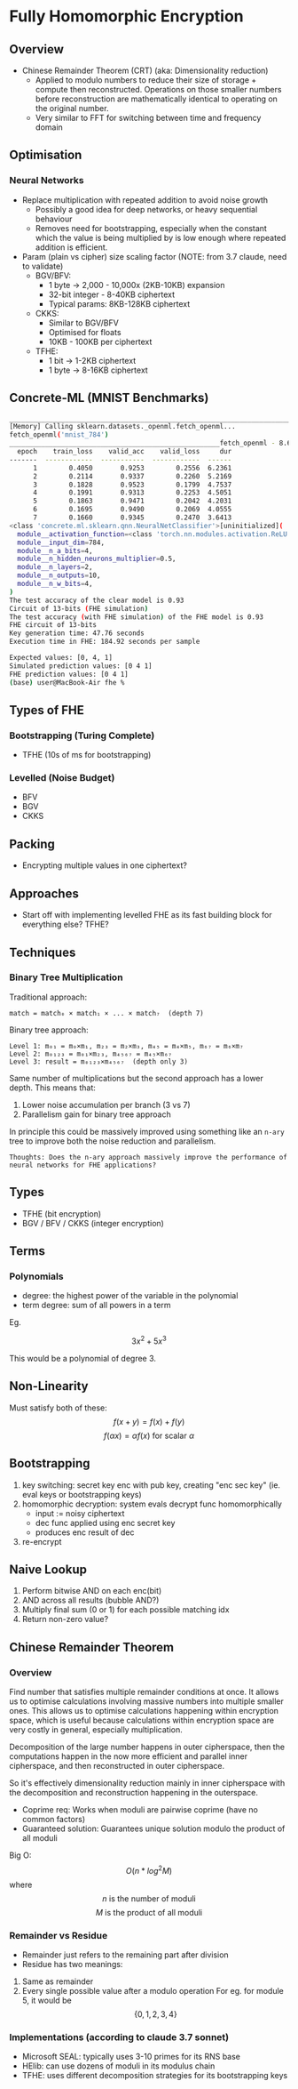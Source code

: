 # Fully Homomorphic Encryption

## Overview

- Chinese Remainder Theorem (CRT) (aka: Dimensionality reduction)
  - Applied to modulo numbers to reduce their size of storage + compute
    then reconstructed. Operations on those smaller numbers before
    reconstruction are mathematically identical to operating on the original
    number.
  - Very similar to FFT for switching between time and frequency domain

## Optimisation

### Neural Networks

- Replace multiplication with repeated addition to avoid noise growth
  - Possibly a good idea for deep networks, or heavy sequential behaviour
  - Removes need for bootstrapping, especially when the constant which the
    value is being multiplied by is low enough where repeated addition is
    efficient.
- Param (plain vs cipher) size scaling factor (NOTE: from 3.7 claude, need to validate)
  - BGV/BFV:
    - 1 byte -> 2,000 - 10,000x (2KB-10KB) expansion
    - 32-bit integer - 8-40KB ciphertext
    - Typical params: 8KB-128KB ciphertext
  - CKKS:
    - Similar to BGV/BFV
    - Optimised for floats
    - 10KB - 100KB per ciphertext
  - TFHE:
    - 1 bit -> 1-2KB ciphertext
    - 1 byte -> 8-16KB ciphertext

## Concrete-ML (MNIST Benchmarks)

```bash
________________________________________________________________________________
[Memory] Calling sklearn.datasets._openml.fetch_openml...
fetch_openml('mnist_784')
_____________________________________________________fetch_openml - 8.6s, 0.1min
  epoch    train_loss    valid_acc    valid_loss     dur
-------  ------------  -----------  ------------  ------
      1        0.4050       0.9253        0.2556  6.2361
      2        0.2114       0.9337        0.2260  5.2169
      3        0.1828       0.9523        0.1799  4.7537
      4        0.1991       0.9313        0.2253  4.5051
      5        0.1863       0.9471        0.2042  4.2031
      6        0.1695       0.9490        0.2069  4.0555
      7        0.1660       0.9345        0.2470  3.6413
<class 'concrete.ml.sklearn.qnn.NeuralNetClassifier'>[uninitialized](
  module__activation_function=<class 'torch.nn.modules.activation.ReLU'>,
  module__input_dim=784,
  module__n_a_bits=4,
  module__n_hidden_neurons_multiplier=0.5,
  module__n_layers=2,
  module__n_outputs=10,
  module__n_w_bits=4,
)
The test accuracy of the clear model is 0.93
Circuit of 13-bits (FHE simulation)
The test accuracy (with FHE simulation) of the FHE model is 0.93
FHE circuit of 13-bits
Key generation time: 47.76 seconds
Execution time in FHE: 184.92 seconds per sample

Expected values: [0, 4, 1]
Simulated prediction values: [0 4 1]
FHE prediction values: [0 4 1]
(base) user@MacBook-Air fhe % 
```

## Types of FHE

### Bootstrapping (Turing Complete)

- TFHE (10s of ms for bootstrapping)

### Levelled (Noise Budget)

<!-- What is the typical mutiplicative depth here? -->
- BFV
- BGV
- CKKS

## Packing

- Encrypting multiple values in one ciphertext?

## Approaches

- Start off with implementing levelled FHE as its fast building
  block for everything else? TFHE?

## Techniques

### Binary Tree Multiplication

Traditional approach:

```
match = match₀ × match₁ × ... × match₇  (depth 7)
```

Binary tree approach:
```
Level 1: m₀₁ = m₀×m₁, m₂₃ = m₂×m₃, m₄₅ = m₄×m₅, m₆₇ = m₆×m₇
Level 2: m₀₁₂₃ = m₀₁×m₂₃, m₄₅₆₇ = m₄₅×m₆₇
Level 3: result = m₀₁₂₃×m₄₅₆₇  (depth only 3)
```

Same number of multiplications but the second approach has a lower depth.
This means that:
1) Lower noise accumulation per branch (3 vs 7)
2) Parallelism gain for binary tree approach

In principle this could be massively improved using something like an
`n-ary` tree to improve both the noise reduction and parallelism.

```
Thoughts: Does the n-ary approach massively improve the performance of
neural networks for FHE applications?
```

## Types

- TFHE (bit encryption)
- BGV / BFV / CKKS (integer encryption)

## Terms

### Polynomials

- degree: the highest power of the variable in the polynomial
- term degree: sum of all powers in a term

Eg.

$$ 3x^2 + 5x^3 $$

This would be a polynomial of degree 3.

## Non-Linearity

Must satisfy both of these:
$$ f(x + y) = f(x) + f(y) $$
$$ f(\alpha x) = \alpha f(x) \text{ for scalar } \alpha $$

## Bootstrapping

1. key switching: secret key enc with pub key, creating "enc sec key"
   (ie. eval keys or bootstrapping keys)
2. homomorphic decryption: system evals decrypt func homomorphically
   - input := noisy ciphertext
   - dec func applied using enc secret key
   - produces enc result of dec
3. re-encrypt

## Naive Lookup

1. Perform bitwise AND on each enc(bit)
2. AND across all results (bubble AND?)
3. Multiply final sum (0 or 1) for each possible matching idx
4. Return non-zero value?

## Chinese Remainder Theorem

### Overview

Find number that satisfies multiple remainder conditions at once.
It allows us to optimise calculations involving massive numbers
into multiple smaller ones.
This allows us to optimise calculations happening within
encryption space, which is useful because calculations within
encryption space are very costly in general, especially
multiplication.

Decomposition of the large number happens in outer cipherspace,
then the computations happen in the now more efficient and parallel
inner cipherspace, and then reconstructed in outer cipherspace.

So it's effectively dimensionality reduction mainly in inner cipherspace
with the decomposition and reconstruction happening in the outerspace.

- Coprime req: Works when moduli are pairwise coprime (have no common factors)
- Guaranteed solution: Guarantees unique solution modulo the product of all moduli

Big O:
$$ O(n * log^2 M) $$
where
$$ n \text{ is the number of moduli} $$
$$ M \text{ is the product of all moduli} $$

### Remainder vs Residue

- Remainder just refers to the remaining part after division
- Residue has two meanings:
1) Same as remainder
2) Every single possible value after a modulo operation
For eg. for module 5, it would be
$$ \{ 0, 1, 2, 3, 4 \} $$

### Implementations (according to claude 3.7 sonnet)

- Microsoft SEAL: typically uses 3-10 primes for its RNS base
- HElib: can use dozens of moduli in its modulus chain
- TFHE: uses different decomposition strategies for its bootstrapping keys